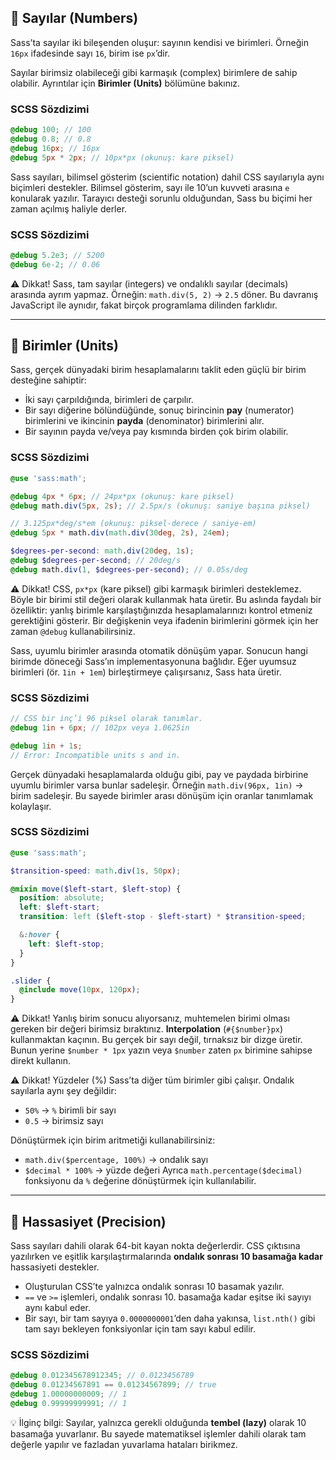 ## 🔢 Sayılar (Numbers)

Sass’ta sayılar iki bileşenden oluşur: sayının kendisi ve birimleri.
Örneğin `16px` ifadesinde sayı `16`, birim ise `px`’dir.

Sayılar birimsiz olabileceği gibi karmaşık (complex) birimlere de sahip olabilir. Ayrıntılar için **Birimler (Units)** bölümüne bakınız.

### SCSS Sözdizimi

```scss
@debug 100; // 100
@debug 0.8; // 0.8
@debug 16px; // 16px
@debug 5px * 2px; // 10px*px (okunuş: kare piksel)
```

Sass sayıları, bilimsel gösterim (scientific notation) dahil CSS sayılarıyla aynı biçimleri destekler.
Bilimsel gösterim, sayı ile 10’un kuvveti arasına `e` konularak yazılır.
Tarayıcı desteği sorunlu olduğundan, Sass bu biçimi her zaman açılmış haliyle derler.

### SCSS Sözdizimi

```scss
@debug 5.2e3; // 5200
@debug 6e-2; // 0.06
```

⚠️ Dikkat!
Sass, tam sayılar (integers) ve ondalıklı sayılar (decimals) arasında ayrım yapmaz. Örneğin:
`math.div(5, 2)` → `2.5` döner.
Bu davranış JavaScript ile aynıdır, fakat birçok programlama dilinden farklıdır.

---

## 📐 Birimler (Units)

Sass, gerçek dünyadaki birim hesaplamalarını taklit eden güçlü bir birim desteğine sahiptir:

* İki sayı çarpıldığında, birimleri de çarpılır.
* Bir sayı diğerine bölündüğünde, sonuç birincinin **pay** (numerator) birimlerini ve ikincinin **payda** (denominator) birimlerini alır.
* Bir sayının payda ve/veya pay kısmında birden çok birim olabilir.

### SCSS Sözdizimi

```scss
@use 'sass:math';

@debug 4px * 6px; // 24px*px (okunuş: kare piksel)
@debug math.div(5px, 2s); // 2.5px/s (okunuş: saniye başına piksel)

// 3.125px*deg/s*em (okunuş: piksel-derece / saniye-em)
@debug 5px * math.div(math.div(30deg, 2s), 24em);

$degrees-per-second: math.div(20deg, 1s);
@debug $degrees-per-second; // 20deg/s
@debug math.div(1, $degrees-per-second); // 0.05s/deg
```

⚠️ Dikkat!
CSS, `px*px` (kare piksel) gibi karmaşık birimleri desteklemez. Böyle bir birimi stil değeri olarak kullanmak hata üretir.
Bu aslında faydalı bir özelliktir: yanlış birimle karşılaştığınızda hesaplamalarınızı kontrol etmeniz gerektiğini gösterir.
Bir değişkenin veya ifadenin birimlerini görmek için her zaman `@debug` kullanabilirsiniz.

Sass, uyumlu birimler arasında otomatik dönüşüm yapar. Sonucun hangi birimde döneceği Sass’ın implementasyonuna bağlıdır.
Eğer uyumsuz birimleri (ör. `1in + 1em`) birleştirmeye çalışırsanız, Sass hata üretir.

### SCSS Sözdizimi

```scss
// CSS bir inç’i 96 piksel olarak tanımlar.
@debug 1in + 6px; // 102px veya 1.0625in

@debug 1in + 1s;
// Error: Incompatible units s and in.
```

Gerçek dünyadaki hesaplamalarda olduğu gibi, pay ve paydada birbirine uyumlu birimler varsa bunlar sadeleşir.
Örneğin `math.div(96px, 1in)` → birim sadeleşir.
Bu sayede birimler arası dönüşüm için oranlar tanımlamak kolaylaşır.

### SCSS Sözdizimi

```scss
@use 'sass:math';

$transition-speed: math.div(1s, 50px);

@mixin move($left-start, $left-stop) {
  position: absolute;
  left: $left-start;
  transition: left ($left-stop - $left-start) * $transition-speed;

  &:hover {
    left: $left-stop;
  }
}

.slider {
  @include move(10px, 120px);
}
```

⚠️ Dikkat!
Yanlış birim sonucu alıyorsanız, muhtemelen birimi olması gereken bir değeri birimsiz bıraktınız.
**Interpolation** (`#{$number}px`) kullanmaktan kaçının. Bu gerçek bir sayı değil, tırnaksız bir dizge üretir.
Bunun yerine `$number * 1px` yazın veya `$number` zaten `px` birimine sahipse direkt kullanın.

⚠️ Dikkat!
Yüzdeler (%) Sass’ta diğer tüm birimler gibi çalışır. Ondalık sayılarla aynı şey değildir:

* `50%` → `%` birimli bir sayı
* `0.5` → birimsiz sayı

Dönüştürmek için birim aritmetiği kullanabilirsiniz:

* `math.div($percentage, 100%)` → ondalık sayı
* `$decimal * 100%` → yüzde değeri
  Ayrıca `math.percentage($decimal)` fonksiyonu da `%` değerine dönüştürmek için kullanılabilir.

---

## 🎯 Hassasiyet (Precision)

Sass sayıları dahili olarak 64-bit kayan nokta değerlerdir. CSS çıktısına yazılırken ve eşitlik karşılaştırmalarında **ondalık sonrası 10 basamağa kadar** hassasiyeti destekler.

* Oluşturulan CSS’te yalnızca ondalık sonrası 10 basamak yazılır.
* `==` ve `>=` işlemleri, ondalık sonrası 10. basamağa kadar eşitse iki sayıyı aynı kabul eder.
* Bir sayı, bir tam sayıya `0.0000000001`’den daha yakınsa, `list.nth()` gibi tam sayı bekleyen fonksiyonlar için tam sayı kabul edilir.

### SCSS Sözdizimi

```scss
@debug 0.012345678912345; // 0.0123456789
@debug 0.01234567891 == 0.01234567899; // true
@debug 1.00000000009; // 1
@debug 0.99999999991; // 1
```

💡 İlginç bilgi:
Sayılar, yalnızca gerekli olduğunda **tembel (lazy)** olarak 10 basamağa yuvarlanır.
Bu sayede matematiksel işlemler dahili olarak tam değerle yapılır ve fazladan yuvarlama hataları birikmez.
